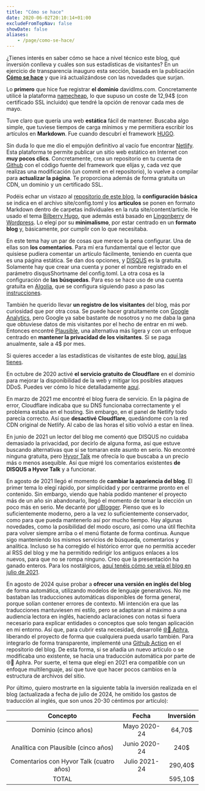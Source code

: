 ```yaml
---
title: "Cómo se hace"
date: 2020-06-02T20:10:14+01:00
excludeFromTopNav: false
showDate: false
aliases:
    - /page/como-se-hace/
---
```


¿Tienes interés en saber cómo se hace a nivel técnico este blog, qué inversión conlleva y cuáles son sus estadísticas de visitantes? En un ejercicio de transparencia inauguro esta sección, basada en la publicación [**Cómo se hace**](https://davidlms.com/article/c%C3%B3mo-se-hace-un-blog-a-coste-0/) y que irá actualizándose con las novedades que surjan.

Lo **primero** que hice fue registrar **el dominio** davidlms.com. Concretamente utilicé la plataforma [namecheap](https://www.namecheap.com), lo que supuso un coste de 12,94$ (con certificado SSL incluido) que tendré la opción de renovar cada mes de mayo.

Tuve claro que quería una web **estática** fácil de mantener. Buscaba algo simple, que tuviese tiempos de carga mínimos y me permitiera escribir los artículos en **Markdown**. Fue cuando descubrí el framework [HUGO](https://gohugo.io/).

Sin duda lo que me dio el empujón definitivo al vacío fue encontrar [Netlify](https://www.netlify.com/). Esta plataforma te permite publicar un sitio web estático en Internet con **muy pocos clics**. Concretamente, crea un repositorio en tu cuenta de [Github](https://github.com/) con el código fuente del framework que elijas y, cada vez que realizas una modificación (un commit en el repositorio), lo vuelve a compilar para **actualizar la página**. Te proporciona además de forma gratuita un CDN, un dominio y un certificado SSL.

Podéis echar un vistazo al [repositorio de este blog](https://github.com/DavidLMS/davidlms.com),  la **configuración básica** se indica en el archivo site/config.toml y los **artículos** se ponen en formato Markdown dentro de carpetas individuales en la ruta site/content/article. He usado el tema [Bilberry Hugo](https://themes.gohugo.io/bilberry-hugo-theme/), que además está basado en [Lingonberry](https://www.andersnoren.se/teman/lingonberry-wordpress-theme/) de [Wordpress](https://wordpress.org/). Lo elegí por su **minimalismo**, por estar centrado en un **formato blog** y, básicamente, por cumplir con lo que necesitaba.

En este tema hay un par de cosas que merece la pena configurar. Una de ellas son **los comentarios**. Para mí era fundamental que el lector que quisiese pudiera comentar un artículo fácilmente, teniendo en cuenta que es una página estática. Se dan dos opciones, y [DISQUS](https://disqus.com/) es la gratuita. Solamente hay que crear una cuenta y poner el nombre registrado en el parámetro disqusShortname del config.toml. La otra cosa es la configuración de **las búsquedas**. Para eso se hace uso de una cuenta gratuita en [Algolia](https://www.algolia.com), que se configura siguiendo paso a paso las [instrucciones](https://themes.gohugo.io/bilberry-hugo-theme/#Algolia-Search).

También he querido llevar **un registro de los visitantes** del blog, más por curiosidad que por otra cosa. Se puede hacer gratuitamente con [Google Analytics](https://analytics.google.com/analytics/web/), pero Google ya sabe bastante de nosotros y no me daba la gana que obtuviese datos de mis visitantes por el hecho de entrar en mi web. Entonces encontré [Plausible](https://plausible.io), una alternativa más ligera y con un enfoque centrado en **mantener la privacidad de los visitantes**. Si se paga anualmente, sale a 4$ por mes.

Si quieres acceder a las estadísticas de visitantes de este blog, [aquí las tienes](https://plausible.io/davidlms.com).

En octubre de 2020 activé **el servicio gratuito de Cloudflare** en el dominio para mejorar la disponibilidad de la web y mitigar los posibles ataques DDoS. Puedes ver cómo lo hice detalladamente [aquí](https://davidlms.com/article/cloudflare-y-su-servicio-gratuito-parar-mejorar-la-disponibilidad-de-tu-web/).

En marzo de 2021 me encontré el blog fuera de servicio. En la página de error, Cloudflare indicaba que su DNS funcionaba correctamente y el problema estaba en el hosting. Sin embargo, en el panel de Netlify todo parecía correcto. Así que **desactivé Cloudflare**, quedándome con la red CDN original de Netlify. Al cabo de las horas el sitio volvió a estar en línea.

En junio de 2021 un lector del blog me comentó que DISQUS no cuidaba demasiado la privacidad, por decirlo de alguna forma, así que estuve buscando alternativas que sí se tomaran este asunto en serio. No encontré ninguna gratuita, pero [Hyvor Talk](https://talk.hyvor.com/) me ofrecía lo que buscaba a un precio más o menos asequible. Así que migré los comentarios existentes **de DISQUS a Hyvor Talk** y a funcionar.

En agosto de 2021 llegó el momento de **cambiar la apariencia del blog**. El primer tema lo elegí rápido, por simplicidad y por centrarme pronto en el contenido. Sin embargo, viendo que había podido mantener el proyecto más de un año sin abandonarlo, llegó el momento de tomar la elección un poco más en serio. Me decanté por [uBlogger](https://themes.gohugo.io/themes/ublogger/). Pienso que es lo suficientemente moderno, pero a la vez lo suficientemente conservador, como para que pueda mantenerlo así por mucho tiempo. Hay algunas novedades, como la posibilidad del modo oscuro, así como una útil flechita para volver siempre arriba o el menú flotante de forma continua. Aunque sigo manteniendo los mismos servicios de búsqueda, comentarios y analítica. Incluso se ha corregido el histórico error que no permitía acceder al RSS del blog y me ha permitido redirigir los antiguos enlaces a los nuevos, para que no se rompa ninguno. Creo que la presentación ha ganado enteros. Para los nostálgicos, [aquí tenéis cómo se veía el blog en julio de 2021](/old2020.html).

En agosto de 2024 quise probar a **ofrecer una versión en inglés del blog** de forma automática, utilizando modelos de lenguaje generativos. No me bastaban las traducciones automáticas disponibles de forma general, porque solían contener errores de contexto. Mi intención era que las traducciones mantuviesen mi estilo, pero se adaptaran al máximo a una audiencia lectora en inglés, haciendo aclaraciones con notas si fuera necesario para explicar entidades o conceptos que solo tengan aplicación en mi entorno. Así que, para cubrir esta necesidad, desarrollé [🌐💬 Aphra](https://github.com/DavidLMS/aphra), liberando el proyecto de forma que cualquiera pueda usarlo también. Para integrarlo de forma transparente, implementé una [Github Action](https://github.com/DavidLMS/davidlms.com/blob/master/.github/workflows/translate.yml) en el repositorio del blog. De esta forma, si se añadía un nuevo artículo o se modificaba uno existente, se hacía una traducción automática por parte de 🌐💬 Aphra. Por suerte, el tema que elegí en 2021 era compatible con un enfoque multilenguaje, así que tuve que hacer pocos cambios en la estructura de archivos del sitio.

Por último, quiero mostrarte en la siguiente tabla la inversión realizada en el blog (actualizada a fecha de julio de 2024, he omitido los gastos de traducción al inglés, que son unos 20-30 céntimos por artículo):

| Concepto | Fecha | Inversión |
|:------:|:------:|:------:|
|   Dominio (cinco años)   |   Mayo 2020-24   |   64,70$ |
|   Analítica con Plausible (cinco años)   |   Junio 2020-24   |   240$ |
|   Comentarios con Hyvor Talk (cuatro años)   |   Julio 2021-24   |   290,40$ |
|   TOTAL  | | 595,10$ |